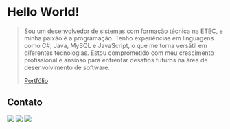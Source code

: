 # Hello World!

> Sou um desenvolvedor de sistemas com formação técnica na ETEC, e minha paixão é a programação. Tenho experiências em linguagens como C#, Java, MySQL e JavaScript, o que me torna versátil em diferentes tecnologias. Estou comprometido com meu crescimento profissional e ansioso para enfrentar desafios futuros na área de desenvolvimento de software.
>
> [Portfólio](https://jpedrosnts.vercel.app/)

## Contato

<div>
<a href="https://instagram.com/jpedrosnts" target="_blank"><img src="https://img.shields.io/badge/-Instagram-%23E4405F?style=for-the-badge&logo=instagram&logoColor=white" target="_blank"></a>
<a href = "mailto:jp.siq.snts@gmail.com"><img src="https://img.shields.io/badge/Gmail-D14836?style=for-the-badge&logo=gmail&logoColor=white" target="_blank"></a>
<a href="https://www.linkedin.com/in/jpedrosnts" target="_blank"><img src="https://img.shields.io/badge/-LinkedIn-%230077B5?style=for-the-badge&logo=linkedin&logoColor=white" target="_blank"></a>   
</div>
